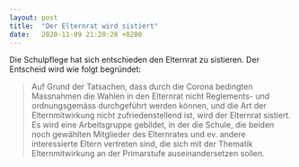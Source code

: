 ```yaml
---
layout: post
title:  "Der Elternrat wird sistiert"
date:   2020-11-09 21:20:28 +0200
---
```


Die Schulpflege hat sich entschieden den Elternrat zu sistieren. Der
Entscheid wird wie folgt begründet:

> Auf Grund der Tatsachen, dass durch die Corona bedingten Massnahmen
> die Wahlen in den Elternrat nicht Reglements- und ordnungsgemäss
> durchgeführt werden können, und die Art der Elternmitwirkung nicht
> zufriedenstellend ist, wird der Elternrat sistiert. Es wird eine
> Arbeitsgruppe gebildet, in der die Schule, die beiden noch gewählten
> Mitglieder des Elternrates und ev. andere interessierte Eltern
> vertreten sind, die sich mit der Thematik Elternmitwirkung an der
> Primarstufe auseinandersetzen sollen.

<!--more-->

